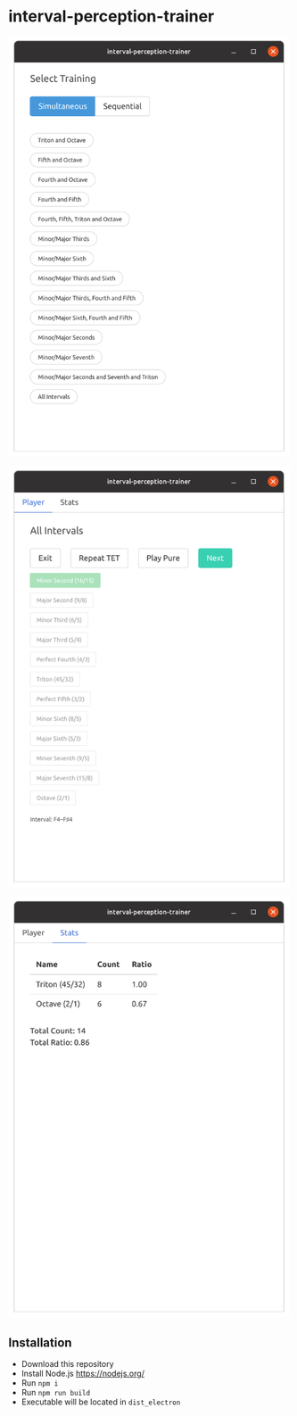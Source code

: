# interval-perception-trainer

![Main](screenshots/main.png?raw=true "Main")

![Player](screenshots/player.png?raw=true "Player")

![Stats](screenshots/stats.png?raw=true "Stats")

## Installation

- Download this repository
- Install Node.js https://nodejs.org/
- Run `npm i`
- Run `npm run build`
- Executable will be located in `dist_electron`
